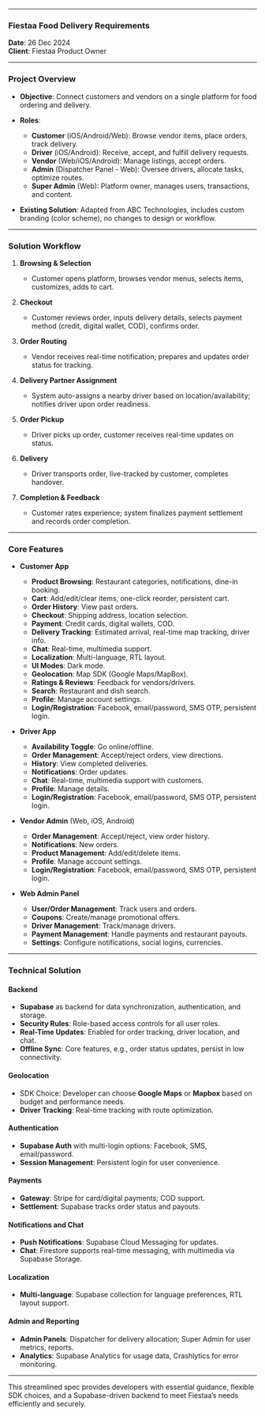 
---

### **Fiestaa Food Delivery Requirements**  

**Date**: 26 Dec 2024  
**Client**: Fiestaa Product Owner  

---

### **Project Overview**  
- **Objective**: Connect customers and vendors on a single platform for food ordering and delivery.  
- **Roles**:
  - **Customer** (iOS/Android/Web): Browse vendor items, place orders, track delivery.
  - **Driver** (iOS/Android): Receive, accept, and fulfill delivery requests.
  - **Vendor** (Web/iOS/Android): Manage listings, accept orders.
  - **Admin** (Dispatcher Panel - Web): Oversee drivers, allocate tasks, optimize routes.
  - **Super Admin** (Web): Platform owner, manages users, transactions, and content.

- **Existing Solution**: Adapted from ABC Technologies, includes custom branding (color scheme), no changes to design or workflow.

---

### **Solution Workflow**  
1. **Browsing & Selection**  
   - Customer opens platform, browses vendor menus, selects items, customizes, adds to cart.  

2. **Checkout**  
   - Customer reviews order, inputs delivery details, selects payment method (credit, digital wallet, COD), confirms order.  

3. **Order Routing**  
   - Vendor receives real-time notification; prepares and updates order status for tracking.

4. **Delivery Partner Assignment**  
   - System auto-assigns a nearby driver based on location/availability; notifies driver upon order readiness.

5. **Order Pickup**  
   - Driver picks up order, customer receives real-time updates on status.

6. **Delivery**  
   - Driver transports order, live-tracked by customer, completes handover.

7. **Completion & Feedback**  
   - Customer rates experience; system finalizes payment settlement and records order completion.

---

### **Core Features**  

- **Customer App**  
   - **Product Browsing**: Restaurant categories, notifications, dine-in booking.
   - **Cart**: Add/edit/clear items, one-click reorder, persistent cart.
   - **Order History**: View past orders.
   - **Checkout**: Shipping address, location selection.
   - **Payment**: Credit cards, digital wallets, COD.
   - **Delivery Tracking**: Estimated arrival, real-time map tracking, driver info.
   - **Chat**: Real-time, multimedia support.
   - **Localization**: Multi-language, RTL layout.
   - **UI Modes**: Dark mode.
   - **Geolocation**: Map SDK (Google Maps/MapBox).
   - **Ratings & Reviews**: Feedback for vendors/drivers.
   - **Search**: Restaurant and dish search.
   - **Profile**: Manage account settings.
   - **Login/Registration**: Facebook, email/password, SMS OTP, persistent login.

- **Driver App**  
   - **Availability Toggle**: Go online/offline.
   - **Order Management**: Accept/reject orders, view directions.
   - **History**: View completed deliveries.
   - **Notifications**: Order updates.
   - **Chat**: Real-time, multimedia support with customers.
   - **Profile**: Manage details.
   - **Login/Registration**: Facebook, email/password, SMS OTP, persistent login.

- **Vendor Admin** (Web, iOS, Android)  
   - **Order Management**: Accept/reject, view order history.
   - **Notifications**: New orders.
   - **Product Management**: Add/edit/delete items.
   - **Profile**: Manage account settings.
   - **Login/Registration**: Facebook, email/password, SMS OTP, persistent login.

- **Web Admin Panel**  
   - **User/Order Management**: Track users and orders.
   - **Coupons**: Create/manage promotional offers.
   - **Driver Management**: Track/manage drivers.
   - **Payment Management**: Handle payments and restaurant payouts.
   - **Settings**: Configure notifications, social logins, currencies.

---

### **Technical Solution**  

#### **Backend**
   - **Supabase** as backend for data synchronization, authentication, and storage.
   - **Security Rules**: Role-based access controls for all user roles.
   - **Real-Time Updates**: Enabled for order tracking, driver location, and chat.
   - **Offline Sync**: Core features, e.g., order status updates, persist in low connectivity.

#### **Geolocation**  
   - SDK Choice: Developer can choose **Google Maps** or **Mapbox** based on budget and performance needs.
   - **Driver Tracking**: Real-time tracking with route optimization.

#### **Authentication**  
   - **Supabase Auth** with multi-login options: Facebook, SMS, email/password.
   - **Session Management**: Persistent login for user convenience.

#### **Payments**  
   - **Gateway**: Stripe for card/digital payments; COD support.
   - **Settlement**: Supabase tracks order status and payouts.

#### **Notifications and Chat**  
   - **Push Notifications**: Supabase Cloud Messaging for updates.
   - **Chat**: Firestore supports real-time messaging, with multimedia via Supabase Storage.

#### **Localization**  
   - **Multi-language**: Supabase collection for language preferences, RTL layout support.

#### **Admin and Reporting**  
   - **Admin Panels**: Dispatcher for delivery allocation; Super Admin for user metrics, reports.
   - **Analytics**: Supabase Analytics for usage data, Crashlytics for error monitoring.

---

This streamlined spec provides developers with essential guidance, flexible SDK choices, and a Supabase-driven backend to meet Fiestaa’s needs efficiently and securely.